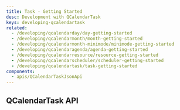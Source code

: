 ```yaml
---
title: Task - Getting Started
desc: Development with QCalendarTask
keys: developing-qcalendartask
related:
  - /developing/qcalendarday/day-getting-started
  - /developing/qcalendarmonth/month-getting-started
  - /developing/qcalendarmonth-minimode/minimode-getting-started
  - /developing/qcalendaragenda/agenda-getting-started
  - /developing/qcalendarresource/resource-getting-started
  - /developing/qcalendarscheduler/scheduler-getting-started
  - /developing/qcalendartask/task-getting-started
components:
  - apis/QCalendarTaskJsonApi
---
```


## QCalendarTask API

<q-calendar-task-json-api />

